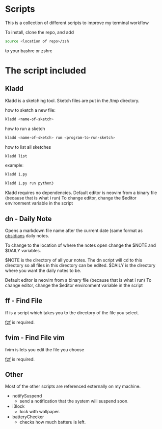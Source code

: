 # Scripts

This is a collection of different scripts to improve my terminal workflow

To install, clone the repo, and add
~~~bash
source <location of repo>/zsh
~~~

to your bashrc or zshrc

# The script included

## Kladd

Kladd is a sketching tool. Sketch files are put in the /tmp directory.

how to sketch a new file:
~~~bash
kladd <name-of-sketch>
~~~

how to run a sketch
~~~bash
kladd <name-of-sketch> run <program-to-run-sketch>
~~~

how to list all sketches
~~~bash
kladd list
~~~

example:
~~~bash
kladd 1.py
~~~

~~~bash
kladd 1.py run python3
~~~

Kladd requires no dependencies.
Default editor is neovim from a binary file (because that is what i run)
To change editor, change the $editor environment variable in the script

## dn - Daily Note

Opens a markdown file name after the current date (same format as [obsidians](https://obsidian.md/) daily notes.

To change to the location of where the notes open change the $NOTE and $DAILY variables.

$NOTE is the directory of all your notes. The dn script will cd to this directory so all files in this directory can be edited.
$DAILY is the directory where you want the daily notes to be.

Default editor is neovim from a binary file (because that is what i run)
To change editor, change the $editor environment variable in the script

## ff - Find File

ff is a script which takes you to the directory of the file you select.

[fzf](https://github.com/junegunn/fzf) is required.

## fvim - Find File vim

fvim is lets you edit the file you choose

[fzf](https://github.com/junegunn/fzf) is required.

## Other

Most of the other scripts are referenced externally on my machine.

- notifySuspend
    - send a notification that the system will suspend soon.
- i3lock
    - lock with wallpaper.
- batteryChecker
    - checks how much batteru is left.
